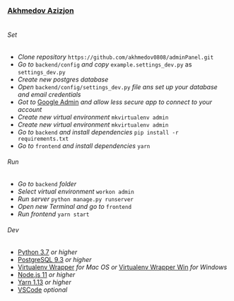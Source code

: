 ### [Akhmedov Azizjon](https://mondaylabs.tech)
![]()

###### Set
* _Clone repository_ `https://github.com/akhmedov0808/adminPanel.git`
* _Go to_ `backend/config` _and copy_ `example.settings_dev.py` as `settings_dev.py`
* _Create new postgres database_
* _Open_ `backend/config/settings_dev.py` _file ans set up your database and email credentials_
* _Got to_ [Google Admin](https://myaccount.google.com/lesssecureapps) _and allow less secure app to connect to your account_ 
* _Create new virtual environment_ `mkvirtualenv admin`
* _Create new virtual environment_ `mkvirtualenv admin`
* _Go to_ `backend` _and install dependencies_ `pip install -r requirements.txt`
* _Go to_ `frontend` _and install dependencies_ `yarn`


###### Run
* _Go to_ `backend` _folder_
* _Select virtual environment_ `workon admin`
* _Run server_ `python manage.py runserver`
* _Open new Terminal and go to_ `frontend` 
* _Run frontend_ `yarn start`

###### Dev
* [Python 3.7](https://www.python.org/) _or higher_
* [PostgreSQL 9.3](https://www.postgresql.org/) _or higher_
* [Virtualenv Wrapper](https://virtualenvwrapper.readthedocs.io/en/latest/) _for Mac OS or_ [Virtualenv Wrapper Win](https://pypi.org/project/virtualenvwrapper-win/) _for Windows_
* [Node.js 11](https://nodejs.org/) _or higher_
* [Yarn 1.13](https://yarnpkg.com/en/) _or higher_
* [VSCode](https://code.visualstudio.com/) _optional_


